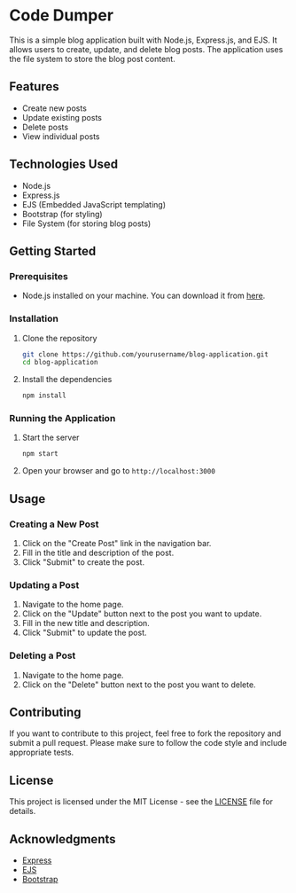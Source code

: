# Code Dumper

This is a simple blog application built with Node.js, Express.js, and EJS. It allows users to create, update, and delete blog posts. The application uses the file system to store the blog post content.

## Features

- Create new posts
- Update existing posts
- Delete posts
- View individual posts

## Technologies Used

- Node.js
- Express.js
- EJS (Embedded JavaScript templating)
- Bootstrap (for styling)
- File System (for storing blog posts)

## Getting Started

### Prerequisites

- Node.js installed on your machine. You can download it from [here](https://nodejs.org/).

### Installation

1. Clone the repository

    ```sh
    git clone https://github.com/yourusername/blog-application.git
    cd blog-application
    ```

2. Install the dependencies

    ```sh
    npm install
    ```

### Running the Application

1. Start the server

    ```sh
    npm start
    ```

2. Open your browser and go to `http://localhost:3000`

## Usage

### Creating a New Post

1. Click on the "Create Post" link in the navigation bar.
2. Fill in the title and description of the post.
3. Click "Submit" to create the post.

### Updating a Post

1. Navigate to the home page.
2. Click on the "Update" button next to the post you want to update.
3. Fill in the new title and description.
4. Click "Submit" to update the post.

### Deleting a Post

1. Navigate to the home page.
2. Click on the "Delete" button next to the post you want to delete.

## Contributing

If you want to contribute to this project, feel free to fork the repository and submit a pull request. Please make sure to follow the code style and include appropriate tests.

## License

This project is licensed under the MIT License - see the [LICENSE](LICENSE) file for details.

## Acknowledgments

- [Express](https://expressjs.com/)
- [EJS](https://ejs.co/)
- [Bootstrap](https://getbootstrap.com/)
